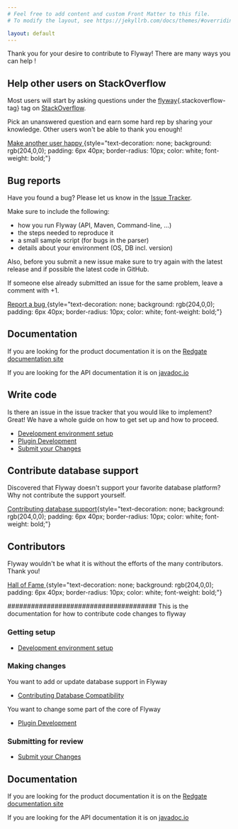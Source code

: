 ```yaml
---
# Feel free to add content and custom Front Matter to this file.
# To modify the layout, see https://jekyllrb.com/docs/themes/#overriding-theme-defaults

layout: default
---
```

Thank you for your desire to contribute to Flyway! There are many ways you can help !

## Help other users on StackOverflow

Most users will start by asking questions under the
[flyway](http://stackoverflow.com/questions/tagged/flyway){.stackoverflow-tag}
tag on
[StackOverflow](http://stackoverflow.com/questions/tagged/flyway).

Pick an unanswered question and earn some hard rep by sharing your
knowledge. Other users won\'t be able to thank you enough!

[Make another user happy
](http://stackoverflow.com/questions/tagged/flyway){style="text-decoration: none; background: rgb(204,0,0); padding: 6px 40px; border-radius: 10px; color: white; font-weight: bold;"}

## Bug reports

Have you found a bug? Please let us know in the [Issue
Tracker](https://github.com/flyway/flyway/issues).

Make sure to include the following:

-   how you run Flyway (API, Maven, Command-line, \...)
-   the steps needed to reproduce it
-   a small sample script (for bugs in the parser)
-   details about your environment (OS, DB incl. version)

Also, before you submit a new issue make sure to try again with the
latest release and if possible the latest code in GitHub.

If someone else already submitted an issue for the same problem, leave a
comment with +1.

[Report a bug
](https://github.com/flyway/flyway/issues){style="text-decoration: none; background: rgb(204,0,0); padding: 6px 40px; border-radius: 10px; color: white; font-weight: bold;"}

## Documentation
If you are looking for the product documentation it is on the [Redgate documentation site](https://documentation.red-gate.com/fd/flyway-cli-and-api-183306238.html)

If you are looking for the API documentation it is on [javadoc.io](https://javadoc.io/doc/org.flywaydb)

## Write code 

Is there an issue in the issue tracker that you would like to implement?
Great! We have a whole guide on how to get set up and how to proceed.
- [Development environment setup](documentation/setup)
- [Plugin Development](documentation/plugins)
- [Submit your Changes](documentation/submit)

## Contribute database support 

Discovered that Flyway doesn\'t support your favorite database platform?
Why not contribute the support yourself.

[Contributing database support](documentation/communitydb){style="text-decoration: none; background: rgb(204,0,0); padding: 6px 40px; border-radius: 10px; color: white; font-weight: bold;"}

## Contributors 

Flyway wouldn\'t be what it is without the efforts of the many
contributors. Thank you!

[Hall of Fame
](documentation/hallOfFame){style="text-decoration: none; background: rgb(204,0,0); padding: 6px 40px; border-radius: 10px; color: white; font-weight: bold;"}


######################################
This is the documentation for how to contribute code changes to flyway
### Getting setup
- [Development environment setup](documentation/setup)

### Making changes
You want to add or update database support in Flyway 

- [Contributing Database Compatibility](documentation/communitydb)

You want to change some part of the core of Flyway 

- [Plugin Development](documentation/plugins)

### Submitting for review
- [Submit your Changes](documentation/submit)

## Documentation
If you are looking for the product documentation it is on the [Redgate documentation site](https://documentation.red-gate.com/fd/flyway-cli-and-api-183306238.html)

If you are looking for the API documentation it is on [javadoc.io](https://javadoc.io/doc/org.flywaydb)

